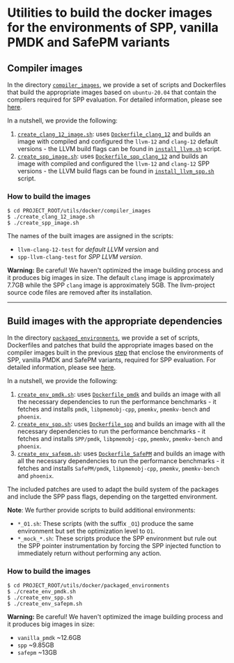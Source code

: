 # Utilities to build the docker images for the environments of SPP, vanilla PMDK and SafePM variants

## Compiler images
In the directory [`compiler_images`](./compiler_images/), we provide a set of scripts and Dockerfiles that build the appropriate images based on `ubuntu-20.04` that contain the compilers required for SPP evaluation. For detailed information, please see [here](./compiler_images/README.md).

In a nutshell, we provide the following:

1. [`create_clang_12_image.sh`](./compiler_images/create_clang_12_image.sh): uses [`Dockerfile_clang_12`](./compiler_images/Dockerfile_clang_12) and builds an image with compiled and configured the `llvm-12` and `clang-12` default versions - the LLVM build flags can be found in [`install_llvm.sh`](./compiler_images/install_llvm.sh) script.
2. [`create_spp_image.sh`](./compiler_images/create_spp_image.sh): uses [`Dockerfile_spp_clang_12`](./compiler_images/Dockerfile_spp_clang_12) and builds an image with compiled and configured the `llvm-12` and `clang-12` SPP versions - the LLVM build flags can be found in [`install_llvm_spp.sh`](./compiler_images/install_llvm_spp.sh) script.

### How to build the images
```
$ cd PROJECT_ROOT/utils/docker/compiler_images
$ ./create_clang_12_image.sh
$ ./create_spp_image.sh
```
The names of the built images are assigned in the scripts:
- `llvm-clang-12-test` for *default LLVM version* and
- `spp-llvm-clang-test` for *SPP LLVM version*.

**Warning:** Be careful! We haven't optimized the image building process and it produces big images in size.
The default `clang` image is approximately 7.7GB while the SPP `clang` image is approximately 5GB.
The llvm-project source code files are removed after its installation.

---

## Build images with the appropriate dependencies
In the directory [`packaged_environments`](./packaged_environments/), we provide a set of scripts, Dockerfiles and patches that build the appropriate images based on the compiler images built in the previous [step](#compiler-images) that enclose the environments of SPP, vanilla PMDK and SafePM variants, required for SPP evaluation. For detailed information, please see [here](./packaged_environments/README.md).

In a nutshell, we provide the following:

1. [`create_env_pmdk.sh`](./packaged_environments/create_env_pmdk.sh): uses [`Dockerfile_pmdk`](./packaged_environments/Dockerfile_pmdk) and builds an image with all the necessary dependencies to run the performance benchmarks - it fetches and installs `pmdk`, `libpmemobj-cpp`, `pmemkv`, `pmemkv-bench` and `phoenix`.
2. [`create_env_spp.sh`](./packaged_environments/create_env_spp.sh): uses [`Dockerfile_spp`](./packaged_environments/Dockerfile_spp) and builds an image with all the necessary dependencies to run the performance benchmarks - it fetches and installs `SPP/pmdk`, `libpmemobj-cpp`, `pmemkv`, `pmemkv-bench` and `phoenix`.
3. [`create_env_safepm.sh`](./packaged_environments/create_env_safepm.sh): uses [`Dockerfile_SafePM`](./packaged_environments/Dockerfile_safepm) and builds an image with all the necessary dependencies to run the performance benchmarks - it fetches and installs `SafePM/pmdk`, `libpmemobj-cpp`, `pmemkv`, `pmemkv-bench` and `phoenix`.

The included patches are used to adapt the build system of the packages and include the SPP pass flags, depending on the targetted environment.

**Note**: We further provide scripts to build additional environments:
- `*_O1.sh`: These scripts (with the suffix `_O1`) produce the same environment but set the optimization level to `O1`.
- `*_mock_*.sh`: These scripts produce the SPP environment but rule out the SPP pointer instrumentation by forcing the SPP injected function to immediately return without performing any action.

### How to build the images
```
$ cd PROJECT_ROOT/utils/docker/packaged_environments
$ ./create_env_pmdk.sh
$ ./create_env_spp.sh
$ ./create_env_safepm.sh
```

**Warning:** Be careful! We haven't optimized the image building process and it produces big images in size:
- `vanilla_pmdk` ~12.6GB
- `spp` ~9.85GB
- `safepm` ~13GB